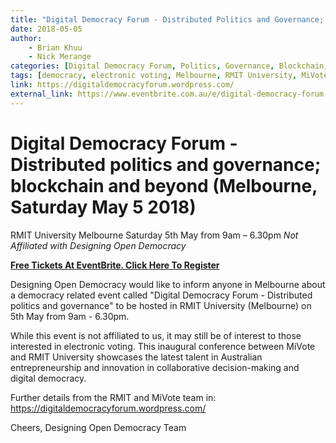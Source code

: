 ```yaml
---
title: "Digital Democracy Forum - Distributed Politics and Governance; Blockchain and Beyond"
date: 2018-05-05
author: 
    - Brian Khuu
    - Nick Merange
categories: [Digital Democracy Forum, Politics, Governance, Blockchain, Events]
tags: [democracy, electronic voting, Melbourne, RMIT University, MiVote, innovation, collaborative decision-making]
link: https://digitaldemocracyforum.wordpress.com/
external_link: https://www.eventbrite.com.au/e/digital-democracy-forum-tickets-43114311065
---
```



# Digital Democracy Forum - Distributed politics and governance; blockchain and beyond (Melbourne, Saturday May 5 2018)

RMIT University Melbourne
Saturday 5th May from 9am – 6.30pm
_Not Affiliated with Designing Open Democracy_

**[Free Tickets At EventBrite. Click Here To Register](https://www.eventbrite.com.au/e/digital-democracy-forum-tickets-43114311065)**

Designing Open Democracy would like to inform anyone in Melbourne about a democracy related event called "Digital Democracy Forum - Distributed politics and governance" to be hosted in RMIT University (Melbourne) on 5th May from 9am - 6.30pm.

While this event is not affiliated to us, it may still be of interest to those interested in electronic voting. This inaugural conference between MiVote and RMIT University showcases the latest talent in Australian entrepreneurship and innovation in collaborative decision-making and digital democracy.

Further details from the RMIT and MiVote team in: https://digitaldemocracyforum.wordpress.com/

Cheers,
Designing Open Democracy Team

<!-- more -->
